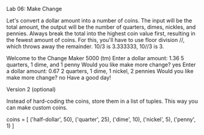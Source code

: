 Lab 06: Make Change

Let's convert a dollar amount into a number of coins. The input will be the total amount, the output will be the number of quarters, dimes, nickles, and pennies. 
Always break the total into the highest coin value first, resulting in the fewest amount of coins. For this, you'll have to use floor division //, 
which throws away the remainder. 10/3 is 3.333333, 10//3 is 3.

Welcome to the Change Maker 5000 (tm)
Enter a dollar amount: 1.36
5 quarters, 1 dime, and 1 penny
Would you like make more change? yes
Enter a dollar amount: 0.67
2 quarters, 1 dime, 1 nickel, 2 pennies
Would you like make more change? no
Have a good day!

Version 2 (optional)

Instead of hard-coding the coins, store them in a list of tuples. This way you can make custom coins.

coins = [
    ('half-dollar', 50),
    ('quarter', 25),
    ('dime', 10),
    ('nickel', 5),
    ('penny', 1)
]
